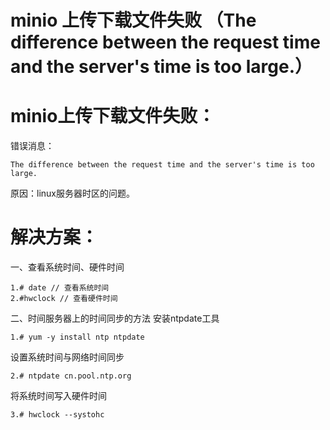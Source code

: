 # minio 上传下载文件失败 （The difference between the request time and the server's time is too large.）



# minio上传下载文件失败：

错误消息：

```
The difference between the request time and the server's time is too large.
```

原因：linux服务器时区的问题。

# 解决方案：

一、查看系统时间、硬件时间

```
1.# date // 查看系统时间
2.#hwclock // 查看硬件时间
```

二、时间服务器上的时间同步的方法
安装ntpdate工具

```
1.# yum -y install ntp ntpdate
```

设置系统时间与网络时间同步

```
2.# ntpdate cn.pool.ntp.org
```

将系统时间写入硬件时间

```
3.# hwclock --systohc
```